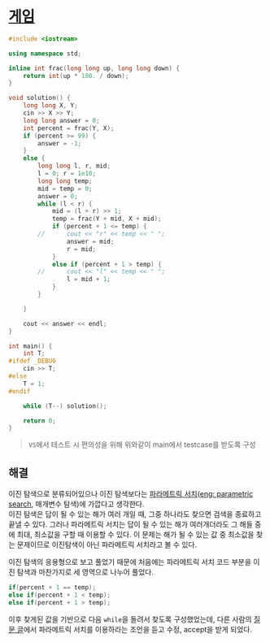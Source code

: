 # [게임](https://www.acmicpc.net/problem/1072)

```cpp
#include <iostream>

using namespace std;

inline int frac(long long up, long long down) {
	return int(up * 100. / down);
}

void solution() {
	long long X, Y;
	cin >> X >> Y;
	long long answer = 0;
	int percent = frac(Y, X);
	if (percent >= 99) {
		answer = -1;
	}
	else {
		long long l, r, mid;
		l = 0; r = 1e10;
		long long temp;
		mid = temp = 0;
		answer = 0;
		while (l < r) {
			mid = (l + r) >> 1;
			temp = frac(Y + mid, X + mid);
			if (percent + 1 <= temp) {
		//		cout << "r" << temp << " ";
				answer = mid;
				r = mid;
			}
			else if (percent + 1 > temp) {
		//		cout << "l" << temp << " ";
				l = mid + 1;
			}
		}

	}

	cout << answer << endl;
}

int main() {
	int T;
#ifdef _DEBUG
	cin >> T;
#else
	T = 1;
#endif

	while (T--) solution();

	return 0;
}
```
> `VS`에서 테스트 시 편의성을 위해 위와같이 main에서 testcase를 받도록 구성

## 해결
이진 탐색으로 분류되어있으나 이진 탐색보다는 [파라메트릭 서치](https://www.google.com/search?q=%ED%8C%8C%EB%9D%BC%EB%A9%94%ED%8A%B8%EB%A6%AD+%EC%84%9C%EC%B9%98)([eng: parametric search](https://www.google.com/search?q=parametric+search), 매개변수 탐색)에 가깝다고 생각한다.  
이진 탐색은 답이 될 수 있는 해가 여러 개일 때, 그중 하나라도 찾으면 검색을 종료하고 끝낼 수 있다. 그러나 파라메트릭 서치는 답이 될 수 있는 해가 여러개더라도 그 해들 중에 최대, 최소값을 구할 때 이용할 수 있다. 이 문제는 해가 될 수 있는 값 중 최소값을 찾는 문제이므로 이진탐색이 아닌 파라메트릭 서치라고 볼 수 있다.

이진 탐색의 응용형으로 보고 풀었기 때문에 처음에는 파라메트릭 서치 코드 부분을 이진 탐색과 마찬가지로 세 영역으로 나누어 풀었다.
```cpp
if(percent + 1 == temp);
else if(percent + 1 < temp);
else if(percent + 1 > temp);
```
이후 찾게된 값을 기반으로 다음 `while`을 돌려서 찾도록 구성했었는데, 다른 사람의 [질문 글](https://www.acmicpc.net/board/view/98543)에서 파라메트릭 서치를 이용하라는 조언을 듣고 수정, accept을 받게 되었다.